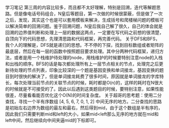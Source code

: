 学习笔记
第三周的内容比较多，而且都不太好理解，特别是回溯，迭代等解题思路。但是像电话号码组合，N皇后等题目，第一次做的时候很蒙蔽，但是做了一次之后，发现，其实这个也是可以套用模板来解决，生成括号和爬楼梯问题的模板可以解决简单的回溯问题。鉴于回溯问题，N皇后我自己解了很久，自己的体会就是回溯的边界值判断和处理上一层的数据这两点，一定要在写代码之前想的很清楚，自顶向下的代码思想，先理清思路和代码框架，再完善代码。
关于DFS和BFS，我个人的理解是，DFS就是递归的思想。不不停的下探，找到目标数组或者矩阵的最底层，然后在每一层的函数中按照题目要求处理。其中分两种代码框架，递归方法，或者是用一个栈维护待处理的node，用栈维护的时候要特别注意node的入栈和出栈的顺序。BFS的话是每次都处理所有上一层节点相关的节点，处理完之后更新待处理的节点列表，印象比较深的一个题是基因变换和单词接龙，基因变换的题目到时很快的解决了，但是单词接龙耗费了很多时间，原因就是单词接龙的字库特长，每次处理当前节点的关联节点的时候，耗时都是O(n)的，这样的耗时在N很大的时候就是不可接受的了。因此以后遇到这类题目的时候，要特别注意，如果性能很差，尽量看看能否优化这个O(N)的时间复杂度。
关于超哥的思考题：使用二分查找，寻找一个半有序数组 [4, 5, 6, 7, 0, 1, 2] 中间无序的地方。二分查找的思路是初始左右边界为数组的最左和最右，然后得到mid，由于这个数组是半有序的，因此我们只需要判断mid和left的大小，如果mid<left那么无序的地方就在mid和left中间，然后继续向中间夹逼mid的下标即可。
